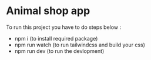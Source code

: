 # Animal shop app

To run this project you have to do steps below :
 - npm i (to install required package)
 - npm run watch (to run tailwindcss and build your css)
 - npm run dev (to run the devlopment)

